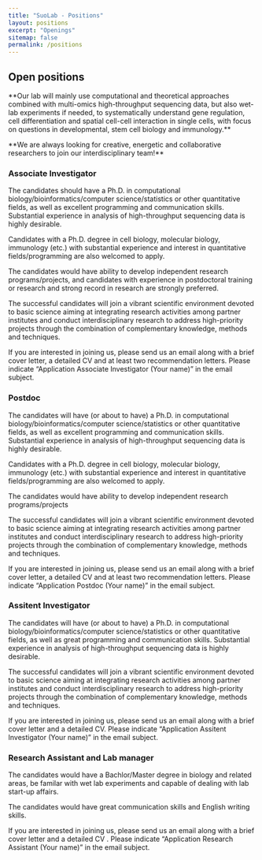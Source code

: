 ```yaml
---
title: "SuoLab - Positions"
layout: positions
excerpt: "Openings"
sitemap: false
permalink: /positions
---
```


## Open positions

<p>**Our lab will mainly use computational and theoretical approaches combined with multi-omics high-throughput sequencing data, but also wet-lab experiments if needed, to systematically understand gene regulation, cell differentiation and spatial cell-cell interaction in single cells, with focus on questions in developmental, stem cell biology and immunology.** </p>
<p>**We are always looking for creative, energetic and collaborative researchers to join our interdisciplinary team!**</p>


### Associate Investigator
<p>The candidates should have a Ph.D. in computational biology/bioinformatics/computer science/statistics or other quantitative fields, as well as excellent programming and communication skills. Substantial experience in analysis of high-throughput sequencing data is highly desirable.</p>

<p>Candidates with a Ph.D. degree in cell biology, molecular biology, immunology (etc.) with substantial experience and interest in quantitative fields/programming are also welcomed to apply.</p>

<p>The candidates would have ability to develop independent research programs/projects, and candidates with experience in postdoctoral training or research and strong record in research are strongly preferred.</p>

<p>The successful candidates will join a vibrant scientific environment devoted to basic science aiming at integrating research activities among partner institutes and conduct interdisciplinary research to address high-priority projects through the combination of complementary knowledge, methods and techniques.</p>

<p>If you are interested in joining us, please send us an email along with a brief cover letter, a detailed CV and at least two recommendation letters. Please indicate “Application Associate Investigator (Your name)” in the email subject.</p>

### Postdoc
<p>The candidates will have (or about to have) a Ph.D. in computational biology/bioinformatics/computer science/statistics or other quantitative fields, as well as excellent programming and communication skills. Substantial experience in analysis of high-throughput sequencing data is highly desirable.</p>

<p>Candidates with a Ph.D. degree in cell biology, molecular biology, immunology (etc.) with substantial experience and interest in quantitative fields/programming are also welcomed to apply.</p>

<p>The candidates would have ability to develop independent research programs/projects</p>

<p>The successful candidates will join a vibrant scientific environment devoted to basic science aiming at integrating research activities among partner institutes and conduct interdisciplinary research to address high-priority projects through the combination of complementary knowledge, methods and techniques.</p>

<p>If you are interested in joining us, please send us an email along with a brief cover letter, a detailed CV and at least two recommendation letters. Please indicate “Application Postdoc (Your name)” in the email subject.</p>

### Assitent Investigator
<p>The candidates will have (or about to have) a Ph.D. in computational biology/bioinformatics/computer science/statistics or other quantitative fields, as well as great programming and communication skills. Substantial experience in analysis of high-throughput sequencing data is highly desirable.</p>

<p>The successful candidates will join a vibrant scientific environment devoted to basic science aiming at integrating research activities among partner institutes and conduct interdisciplinary research to address high-priority projects through the combination of complementary knowledge, methods and techniques.</p>

<p>If you are interested in joining us, please send us an email along with a brief cover letter and a detailed CV. Please indicate “Application Assitent Investigator (Your name)” in the email subject.</p>

### Research Assistant and Lab manager
<p>The candidates would have a Bachlor/Master degree in biology and related areas, be familar with wet lab experiments and capable of dealing with lab start-up affairs.</p>
<p>The candidates would have great communication skills and English writing skills.</p>

<p>If you are interested in joining us, please send us an email along with a brief cover letter and a detailed CV . Please indicate “Application Research Assistant (Your name)” in the email subject.</p>

<!-- <figure>
<img src="{{ site.url }}{{ site.baseurl }}/images/picpic/Gallery/DSC_0696.jpg" width="95%">
</figure> -->